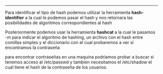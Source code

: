 
---

Para identificar el tipo de hash podemos utilizar la herramienta **hash-identifier** a la cual le podemos pasar el hash y nos retornara las posibilidades de algoritmos correspondientes al hash

Posteriormente podemos usar la herramienta **hashcat** a la cual le pasamos -m para indicar el algoritmo de hashing, un archivo con el hash entre comillas simples y el diccionario con el cual probaremos a ver si encontramos la contraseña

para encontrar contraseñas en una maquina podriamos probar a buscar si tenemos acceso al /etc/passwd
y tambien necesitamos el /etc/shadow el cual tiene el hash de la contraseña de los usuarios.